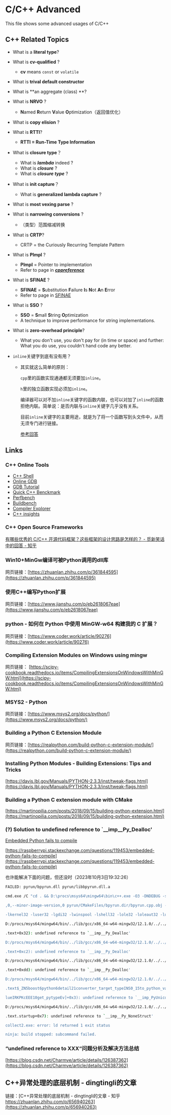 # C/C++ Advanced

This file shows some advanced usages of C/C++



## C++ Related Topics

- What is a **literal type**?

- What is **cv-qualified** ?
  - **cv** means `const` or `volatile`

- What is **trival default constructor**

- What is **an aggregate (class) **?

- What is **NRVO** ?
  - **N**amed **R**eturn **V**alue **O**ptimization（返回值优化）

- What is **copy elision** ?

- What is **RTTI**?
  - **RTTI = Run-Time Type Information**

- What is **closure type**？
  - What is ***lambda*** indeed ?
  - What is ***closure*** ?
  - What is ***closure type*** ?

- What is **init capture**？
  - What is **generalized lambda capture** ?

- What is **most vexing parse** ?

- What is **narrowing conversions** ?
  - （类型）范围缩减转换

- What is **CRTP**?
  - CRTP = the Curiously Recurring Template Pattern

- What is **PImpl** ?
  - **PImpl** = Pointer to implementation
  - Refer to page in [***cppreference***](https://en.cppreference.com/w/cpp/language/pimpl)

- What is **SFINAE** ?
  - **SFINAE** = **S**ubstitution **F**ailure **I**s **N**ot **A**n **E**rror
  - Refer to page in [SFINAE](https://en.cppreference.com/w/cpp/language/sfinae)

- What is **SSO** ?
  - **SSO** = **S**mall **S**tring **O**ptimization
  - A technique to improve performance for string implementations.

- What is **zero-overhead principle**?

  - What you don't use, you don't pay for (in time or space) and further: What you do use, you couldn't hand code any better.

- `inline`关键字到底有没有用？

  - 其实就这么简单的原则：

    `cpp`里的函数实现通通都无须要加`inline`。

    `h`里的独立函数实现必须加`inline`。

    编译器可以对不加`inline`关键字的函数内联，也可以对加了`inline`的函数拒绝内联。简单说：是否内联与`inline`关键字几乎没有关系。

    目前`inline`关键字的主要用途，就是为了将一个函数写到头文件中，从而无须专门进行链接。

    [参考回答](https://www.zhihu.com/question/53082910/answer/2771636200)



## Links

### C++ Online Tools

- [C++ Shell](http://www.cpp.sh )
- [Online GDB](https://www.onlinegdb.com/)
- [GDB Tutorial](http://www.gdbtutorial.com/)
- [Quick C++ Benckmark](https://www.quick-bench.com/)
- [Perfbench](https://www.perfbench.com/)
- [Buildbench](https://build-bench.com/)
- [Compiler Explorer](https://godbolt.org)
- [C++ insights](https://cppinsights.io/)


### C++ Open Source Frameworks

[有哪些优秀的 C/C++ 开源代码框架？这些框架的设计思路是怎样的？ - 觅新笑话中的回答 - 知乎](https://www.zhihu.com/question/20201738/answer/2928936881)


### Win10+MinGw编译可被Python调用的dll库

网页链接：[https://zhuanlan.zhihu.com/p/361844595](https://zhuanlan.zhihu.com/p/361844595)

### 使用C++编写Python扩展

网页链接：[https://www.jianshu.com/p/eb2618067eae](https://www.jianshu.com/p/eb2618067eae)

### python - 如何在 Python 中使用 MinGW-w64 构建我的 C 扩展？

网页链接：[https://www.coder.work/article/90276](https://www.coder.work/article/90276)

### Compiling Extension Modules on Windows using mingw

网页链接：
[https://scipy-cookbook.readthedocs.io/items/CompilingExtensionsOnWindowsWithMinGW.html](https://scipy-cookbook.readthedocs.io/items/CompilingExtensionsOnWindowsWithMinGW.html)

### MSYS2 - Python

网页链接：[https://www.msys2.org/docs/python/](https://www.msys2.org/docs/python/)


### Building a Python C Extension Module

网页链接：[https://realpython.com/build-python-c-extension-module/](https://realpython.com/build-python-c-extension-module/)

### Installing Python Modules  - Building Extensions: Tips and Tricks

[https://davis.lbl.gov/Manuals/PYTHON-2.3.3/inst/tweak-flags.html](https://davis.lbl.gov/Manuals/PYTHON-2.3.3/inst/tweak-flags.html)


### Building a Python C extension module with CMake

[https://martinopilia.com/posts/2018/09/15/building-python-extension.html](https://martinopilia.com/posts/2018/09/15/building-python-extension.html)


### (?) Solution to undefined reference to `__imp__Py_Dealloc'

[Embedded Python fails to compile](https://raspberrypi.stackexchange.com/questions/119453/embedded-python-fails-to-compile)

[https://raspberrypi.stackexchange.com/questions/119453/embedded-python-fails-to-compile](https://raspberrypi.stackexchange.com/questions/119453/embedded-python-fails-to-compile)

也许能解决下面的问题，但还没时（2023年10月3日19:32:26）

```bash
FAILED: pyrun/bpyrun.dll pyrun/libbpyrun.dll.a

cmd.exe /C "cd . && D:\procs\msys64\mingw64\bin\c++.exe -O3 -DNDEBUG -shared -o pyrun\bpyrun.dll -Wl,--out-implib,pyrun\libbpyrun.dll.a -Wl,--major-image-version

,0,--minor-image-version,0 pyrun/CMakeFiles/bpyrun.dir/bpyrun.cpp.obj -LD:/procs/boost_1_83_0/lib D:/procs/boost_1_83_0/lib/libboost_python38-mgw12-mt-x64-1_83.dll

-lkernel32 -luser32 -lgdi32 -lwinspool -lshell32 -lole32 -loleaut32 -luuid -lcomdlg32 -ladvapi32 && cd ."

D:/procs/msys64/mingw64/bin/../lib/gcc/x86_64-w64-mingw32/12.1.0/../../../../x86_64-w64-mingw32/bin/ld.exe: pyrun/CMakeFiles/bpyrun.dir/bpyrun.cpp.obj:bpyrun.cpp:(

.text+0x32): undefined reference to `__imp__Py_Dealloc'

D:/procs/msys64/mingw64/bin/../lib/gcc/x86_64-w64-mingw32/12.1.0/../../../../x86_64-w64-mingw32/bin/ld.exe: pyrun/CMakeFiles/bpyrun.dir/bpyrun.cpp.obj:bpyrun.cpp:(

.text+0xc2): undefined reference to `__imp__Py_Dealloc'

D:/procs/msys64/mingw64/bin/../lib/gcc/x86_64-w64-mingw32/12.1.0/../../../../x86_64-w64-mingw32/bin/ld.exe: pyrun/CMakeFiles/bpyrun.dir/bpyrun.cpp.obj:bpyrun.cpp:(

.text+0xdd): undefined reference to `__imp__Py_Dealloc'

D:/procs/msys64/mingw64/bin/../lib/gcc/x86_64-w64-mingw32/12.1.0/../../../../x86_64-w64-mingw32/bin/ld.exe: pyrun/CMakeFiles/bpyrun.dir/bpyrun.cpp.obj:bpyrun.cpp:(

.text$_ZN5boost6python6detail21converter_target_typeINS0_15to_python_valueIRKPKcEEE10get_pytypeEv[_ZN5boost6python6detail21converter_target_typeINS0_15to_python_va

lueIRKPKcEEE10get_pytypeEv]+0x3): undefined reference to `__imp_PyUnicode_Type'

D:/procs/msys64/mingw64/bin/../lib/gcc/x86_64-w64-mingw32/12.1.0/../../../../x86_64-w64-mingw32/bin/ld.exe: pyrun/CMakeFiles/bpyrun.dir/bpyrun.cpp.obj:bpyrun.cpp:(

.text.startup+0x7): undefined reference to `__imp__Py_NoneStruct'

collect2.exe: error: ld returned 1 exit status

ninja: build stopped: subcommand failed.
```



### “undefined reference to XXX“问题分析及解决方法总结

[https://blog.csdn.net/Charmve/article/details/126387362](https://blog.csdn.net/Charmve/article/details/126387362)



## C++异常处理的底层机制 - dingtingli的文章

链接：[C++异常处理的底层机制 - dingtingli的文章 - 知乎 https://zhuanlan.zhihu.com/p/656940263](https://zhuanlan.zhihu.com/p/656940263)